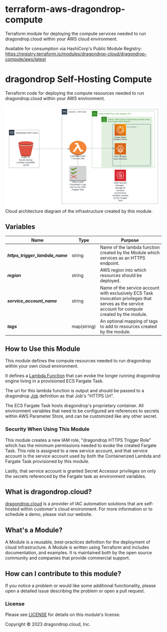 # terraform-aws-dragondrop-compute
Terraform module for deploying the compute services needed to run dragondrop.cloud within your AWS cloud environment.

Available for consumption via HashiCorp's Public Module Registry: https://registry.terraform.io/modules/dragondrop-cloud/dragondrop-compute/aws/latest

# dragondrop Self-Hosting Compute
Terraform code for deploying the compute resources needed to run dragondrop.cloud within your AWS environment.

![AWS infrastructure diagram](./images/2023-03-05%20AWS%20Infrastructure%20Module.png)
Cloud architecture diagram of the infrastructure created by this module.

## Variables

| Name                            | Type        | Purpose                                                                                                                                           |
|---------------------------------|-------------|---------------------------------------------------------------------------------------------------------------------------------------------------|
| _**https_trigger_lambda_name**_ | string      | Name of the lambda function created by the Module which services as an HTTPS endpoint.                                                            |
| **_region_**                    | string      | AWS region into which resources should be deployed.                                                                                               |
| **_service_account_name_**      | string      | Name of the service account with exclusively ECS Task invocation privileges that serves as the service account for compute created by the module. |
| **_tags_**                      | map(string) | An optional mapping of tags to add to resources created by the module.                                                                            |


## How to Use this Module
This module defines the compute resources needed to run dragondrop within your own cloud environment.

It defines a [Lambda Function](https://github.com/dragondrop-cloud/ecs-fargate-http-trigger) that can
evoke the longer running dragondrop engine living in a provisioned ECS Fargate Task.

The url for this lambda function is output and should be passed to a dragondrop [Job](https://docs.dragondrop.cloud/product-docs/getting-started/creating-a-job)
definition as that Job's "HTTPS Url".

The ECS Fargate Task hosts dragondrop's proprietary container. All environment variables that need to be configured are references
to secrets within AWS Parameter Store, and can be customized like any other secret.

### Security When Using This Module
This module creates a new IAM role, "dragondrop HTTPS Trigger Role" which has the minimum permissions needed to evoke
the created Fargate Task. This role is assigned to a new service account, and that service account is the service account used by both the
Containerized Lambda and Fargate Task provisioned by this module.

Lastly, that service account is granted Secret Accessor privileges on only the secrets referenced by the Fargate task as
environment variables.

## What is dragondrop.cloud?
[dragondrop.cloud](https://dragondrop.cloud) is a provider of IAC automation solutions that are self-hosted
within customer's cloud environment. For more information or to schedule a demo, please visit our website.

## What's a Module?
A Module is a reusable, best-practices definition for the deployment of cloud infrastructure.
A Module is written using Terraform and includes documentation, and examples.
It is maintained both by the open source community and companies that provide commercial support.

## How can I contribute to this module?
If you notice a problem or would like some additional functionality, please open a detailed issue describing
the problem or open a pull request.

### License
Please see [LICENSE](LICENSE) for details on this module's license.

Copyright © 2023 dragondrop.cloud, Inc.
